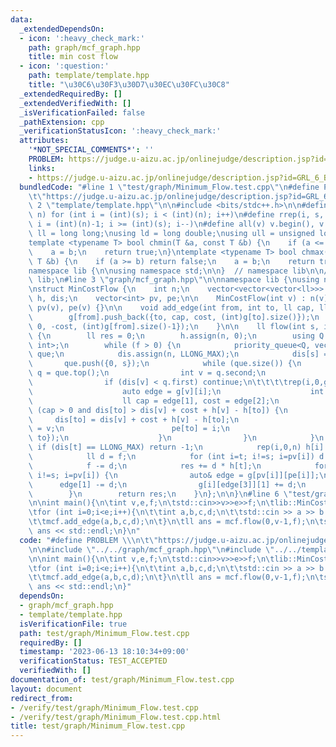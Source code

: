 ```yaml
---
data:
  _extendedDependsOn:
  - icon: ':heavy_check_mark:'
    path: graph/mcf_graph.hpp
    title: min cost flow
  - icon: ':question:'
    path: template/template.hpp
    title: "\u30C6\u30F3\u30D7\u30EC\u30FC\u30C8"
  _extendedRequiredBy: []
  _extendedVerifiedWith: []
  _isVerificationFailed: false
  _pathExtension: cpp
  _verificationStatusIcon: ':heavy_check_mark:'
  attributes:
    '*NOT_SPECIAL_COMMENTS*': ''
    PROBLEM: https://judge.u-aizu.ac.jp/onlinejudge/description.jsp?id=GRL_6_B
    links:
    - https://judge.u-aizu.ac.jp/onlinejudge/description.jsp?id=GRL_6_B
  bundledCode: "#line 1 \"test/graph/Minimum_Flow.test.cpp\"\n#define PROBLEM \\\n\
    \t\"https://judge.u-aizu.ac.jp/onlinejudge/description.jsp?id=GRL_6_B\"\n\n#line\
    \ 2 \"template/template.hpp\"\n\n#include <bits/stdc++.h>\n\n#define rep(i, s,\
    \ n) for (int i = (int)(s); i < (int)(n); i++)\n#define rrep(i, s, n) for (int\
    \ i = (int)(n)-1; i >= (int)(s); i--)\n#define all(v) v.begin(), v.end()\n\nusing\
    \ ll = long long;\nusing ld = long double;\nusing ull = unsigned long long;\n\n\
    template <typename T> bool chmin(T &a, const T &b) {\n    if (a <= b) return false;\n\
    \    a = b;\n    return true;\n}\ntemplate <typename T> bool chmax(T &a, const\
    \ T &b) {\n    if (a >= b) return false;\n    a = b;\n    return true;\n}\n\n\
    namespace lib {\n\nusing namespace std;\n\n}  // namespace lib\n\n// using namespace\
    \ lib;\n#line 3 \"graph/mcf_graph.hpp\"\n\nnamespace lib {\nusing namespace std;\n\
    \nstruct MinCostFlow {\n    int n;\n    vector<vector<vector<ll>>> g;\n    vector<ll>\
    \ h, dis;\n    vector<int> pv, pe;\n\n    MinCostFlow(int v) : n(v), g(v), dis(v),\
    \ pv(v), pe(v) {}\n\n    void add_edge(int from, int to, ll cap, ll cost) {\n\
    \        g[from].push_back({to, cap, cost, (int)g[to].size()});\n        g[to].push_back({from,\
    \ 0, -cost, (int)g[from].size()-1});\n    }\n\n    ll flow(int s, int t, ll f)\
    \ {\n        ll res = 0;\n        h.assign(n, 0);\n        using Q = pair<ll,\
    \ int>;\n        while (f > 0) {\n            priority_queue<Q, vector<Q>, greater<Q>>\
    \ que;\n            dis.assign(n, LLONG_MAX);\n            dis[s] = 0;\n     \
    \       que.push({0, s});\n            while (que.size()) {\n                Q\
    \ q = que.top();\n                int v = q.second;\n                que.pop();\n\
    \                if (dis[v] < q.first) continue;\n\t\t\t\trep(i,0,g[v].size()){\n\
    \                    auto edge = g[v][i];\n                    int to = edge[0];\n\
    \                    ll cap = edge[1], cost = edge[2];\n                    if\
    \ (cap > 0 and dis[to] > dis[v] + cost + h[v] - h[to]) {\n                   \
    \     dis[to] = dis[v] + cost + h[v] - h[to];\n                        pv[to]\
    \ = v;\n                        pe[to] = i;\n                        que.push({dis[to],\
    \ to});\n                    }\n                }\n            }\n           \
    \ if (dis[t] == LLONG_MAX) return -1;\n            rep(i,0,n) h[i] += dis[i];\n\
    \            ll d = f;\n            for (int i=t; i!=s; i=pv[i]) d = min(d, g[pv[i]][pe[i]][1]);\n\
    \            f -= d;\n            res += d * h[t];\n            for (int i=t;\
    \ i!=s; i=pv[i]) {\n                auto& edge = g[pv[i]][pe[i]];\n          \
    \      edge[1] -= d;\n                g[i][edge[3]][1] += d;\n            }\n\
    \        }\n        return res;\n    }\n};\n\n}\n#line 6 \"test/graph/Minimum_Flow.test.cpp\"\
    \n\nint main(){\n\tint v,e,f;\n\tstd::cin>>v>>e>>f;\n\tlib::MinCostFlow mcf(v);\n\
    \tfor (int i=0;i<e;i++){\n\t\tint a,b,c,d;\n\t\tstd::cin >> a >> b >> c >> d;\n\
    \t\tmcf.add_edge(a,b,c,d);\n\t}\n\tll ans = mcf.flow(0,v-1,f);\n\tstd::cout <<\
    \ ans << std::endl;\n}\n"
  code: "#define PROBLEM \\\n\t\"https://judge.u-aizu.ac.jp/onlinejudge/description.jsp?id=GRL_6_B\"\
    \n\n#include \"../../graph/mcf_graph.hpp\"\n#include \"../../template/template.hpp\"\
    \n\nint main(){\n\tint v,e,f;\n\tstd::cin>>v>>e>>f;\n\tlib::MinCostFlow mcf(v);\n\
    \tfor (int i=0;i<e;i++){\n\t\tint a,b,c,d;\n\t\tstd::cin >> a >> b >> c >> d;\n\
    \t\tmcf.add_edge(a,b,c,d);\n\t}\n\tll ans = mcf.flow(0,v-1,f);\n\tstd::cout <<\
    \ ans << std::endl;\n}"
  dependsOn:
  - graph/mcf_graph.hpp
  - template/template.hpp
  isVerificationFile: true
  path: test/graph/Minimum_Flow.test.cpp
  requiredBy: []
  timestamp: '2023-06-13 18:10:34+09:00'
  verificationStatus: TEST_ACCEPTED
  verifiedWith: []
documentation_of: test/graph/Minimum_Flow.test.cpp
layout: document
redirect_from:
- /verify/test/graph/Minimum_Flow.test.cpp
- /verify/test/graph/Minimum_Flow.test.cpp.html
title: test/graph/Minimum_Flow.test.cpp
---
```

